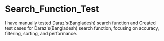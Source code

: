 # Search_Function_Test
I have manually tested Daraz's(Bangladesh) search function and 
Created test cases for Daraz's(Bangladesh)  search function, focusing on accuracy, filtering, sorting, and performance.






